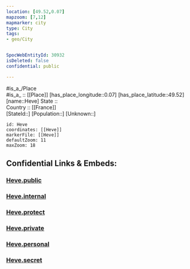 ```yaml
---
location: [49.52,0.07] 
mapzoom: [7,12] 
mapmarker: city 
type: City
tags:
- geo/City


SpocWebEntityId: 30932
isDeleted: false
confidential: public

---
```

#is_a_/Place  
#is_a_ :: [[Place]] 
[has_place_longitude::0.07] 
[has_place_latitude::49.52] 
[name::Heve] 
State ::  
Country :: [[France]]  
[StateId::] 
[Population::] 
[Unknown::] 


```leaflet
id: Heve
coordinates: [[Heve]] 
markerFile: [[Heve]] 
defaultZoom: 11 
maxZoom: 18
```


## Confidential Links & Embeds: 

### [Heve.public](/_public/\Earth\Continent\Europe\Europe~West\France\regions~France\Normandie\departments~Normandie\Seine-Maritime\communes~Seine-Maritime\Le_Havre\cities~LeHavreHeve.public.md) 

### [Heve.internal](/_internal/\Earth\Continent\Europe\Europe~West\France\regions~France\Normandie\departments~Normandie\Seine-Maritime\communes~Seine-Maritime\Le_Havre\cities~LeHavreHeve.internal.md) 

### [Heve.protect](/_protect/\Earth\Continent\Europe\Europe~West\France\regions~France\Normandie\departments~Normandie\Seine-Maritime\communes~Seine-Maritime\Le_Havre\cities~LeHavreHeve.protect.md) 

### [Heve.private](/_private/\Earth\Continent\Europe\Europe~West\France\regions~France\Normandie\departments~Normandie\Seine-Maritime\communes~Seine-Maritime\Le_Havre\cities~LeHavreHeve.private.md) 

### [Heve.personal](/_personal/\Earth\Continent\Europe\Europe~West\France\regions~France\Normandie\departments~Normandie\Seine-Maritime\communes~Seine-Maritime\Le_Havre\cities~LeHavreHeve.personal.md) 

### [Heve.secret](/_secret/\Earth\Continent\Europe\Europe~West\France\regions~France\Normandie\departments~Normandie\Seine-Maritime\communes~Seine-Maritime\Le_Havre\cities~LeHavreHeve.secret.md)

